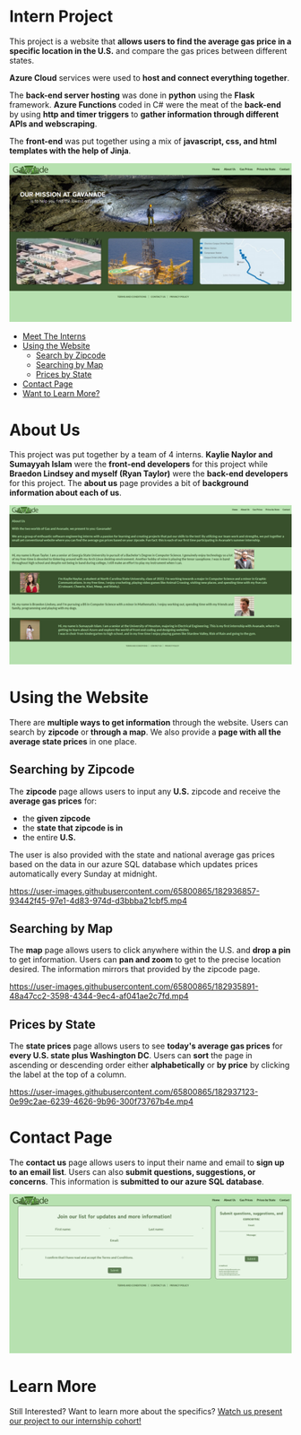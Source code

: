 # Intern Project

This project is a website that **allows users to find the average gas price in a specific location in the U.S.** and compare the gas prices between different states.<br>

**Azure Cloud** services were used to **host and connect everything together**.<br>

The **back-end server hosting** was done in **python** using the **Flask** framework.
**Azure Functions** coded in C# were the meat of the **back-end** by using **http and timer triggers** to **gather information through different APIs and webscraping**.<br>

The **front-end** was put together using a mix of **javascript, css, and html templates with the help of Jinja**.

<p align="center">
  <img src="./assets/homepage.png"/>
</p>

-   [Meet The Interns](#about-us)
-   [Using the Website](#using-the-website)
    -   [Search by Zipcode](#searching-by-zipcode)
    -   [Searching by Map](#searching-by-map)
    -   [Prices by State](#prices-by-state)
-   [Contact Page](#contact-page)
-   [Want to Learn More?](#learn-more)

# About Us

This project was put together by a team of 4 interns.
**Kaylie Naylor and Sumayyah Islam** were the **front-end developers** for this project while **Braedon Lindsey and myself (Ryan Taylor)** were the **back-end developers** for this project.
The **about us** page provides a bit of **background information about each of us**.

<p align="center">
  <img src="./assets/about-us.png"/>
</p>

# Using the Website

There are **multiple ways to get information** through the website.
Users can search by **zipcode** or **through a map**.
We also provide a **page with all the average state prices** in one place.

## Searching by Zipcode

The **zipcode** page allows users to input any **U.S.** zipcode and receive the **average gas prices** for:

-   the **given zipcode**
-   the **state that zipcode is in**
-   the entire **U.S.**

The user is also provided with the state and national average gas prices based on the data in our azure SQL database which updates prices automatically every Sunday at midnight.

https://user-images.githubusercontent.com/65800865/182936857-93442f45-97e1-4d83-974d-d3bbba21cbf5.mp4

## Searching by Map

The **map** page allows users to click anywhere within the U.S. and **drop a pin** to get information.
Users can **pan and zoom** to get to the precise location desired. The information mirrors that provided by the zipcode page.

https://user-images.githubusercontent.com/65800865/182935891-48a47cc2-3598-4344-9ec4-af041ae2c7fd.mp4

## Prices by State

The **state prices** page allows users to see **today's average gas prices** for **every U.S. state plus Washington DC**.
Users can **sort** the page in ascending or descending order either **alphabetically** or **by price** by clicking the label at the top of a column.

https://user-images.githubusercontent.com/65800865/182937123-0e99c2ae-6239-4626-9b96-300f73767b4e.mp4

# Contact Page

The **contact us** page allows users to input their name and email to **sign up to an email list**.
Users can also **submit questions, suggestions, or concerns**.
This information is **submitted to our azure SQL database**.

<p align="center">
  <img src="./assets/contact.png"/>
</p>

# Learn More

Still Interested? Want to learn more about the specifics? [Watch us present our project to our internship cohort!](https://youtu.be/7AOjZtoHZ2M)
